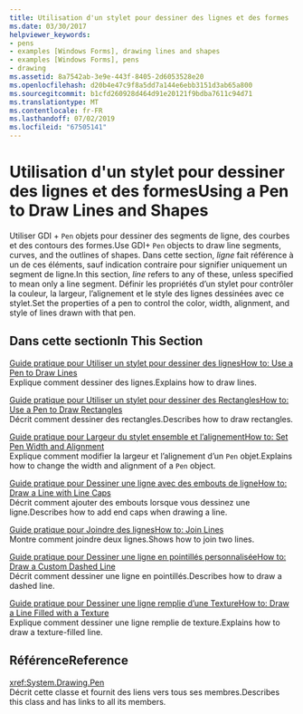 ```yaml
---
title: Utilisation d'un stylet pour dessiner des lignes et des formes
ms.date: 03/30/2017
helpviewer_keywords:
- pens
- examples [Windows Forms], drawing lines and shapes
- examples [Windows Forms], pens
- drawing
ms.assetid: 8a7542ab-3e9e-443f-8405-2d6053528e20
ms.openlocfilehash: d20b4e47c9f8a5dd7a144e6ebb3151d3ab65a800
ms.sourcegitcommit: b1cfd260928d464d91e20121f9bdba7611c94d71
ms.translationtype: MT
ms.contentlocale: fr-FR
ms.lasthandoff: 07/02/2019
ms.locfileid: "67505141"
---
```

# <a name="using-a-pen-to-draw-lines-and-shapes"></a><span data-ttu-id="40153-102">Utilisation d'un stylet pour dessiner des lignes et des formes</span><span class="sxs-lookup"><span data-stu-id="40153-102">Using a Pen to Draw Lines and Shapes</span></span>
<span data-ttu-id="40153-103">Utiliser GDI + `Pen` objets pour dessiner des segments de ligne, des courbes et des contours des formes.</span><span class="sxs-lookup"><span data-stu-id="40153-103">Use GDI+ `Pen` objects to draw line segments, curves, and the outlines of shapes.</span></span> <span data-ttu-id="40153-104">Dans cette section, *ligne* fait référence à un de ces éléments, sauf indication contraire pour signifier uniquement un segment de ligne.</span><span class="sxs-lookup"><span data-stu-id="40153-104">In this section, *line* refers to any of these, unless specified to mean only a line segment.</span></span> <span data-ttu-id="40153-105">Définir les propriétés d’un stylet pour contrôler la couleur, la largeur, l’alignement et le style des lignes dessinées avec ce stylet.</span><span class="sxs-lookup"><span data-stu-id="40153-105">Set the properties of a pen to control the color, width, alignment, and style of lines drawn with that pen.</span></span>  
  
## <a name="in-this-section"></a><span data-ttu-id="40153-106">Dans cette section</span><span class="sxs-lookup"><span data-stu-id="40153-106">In This Section</span></span>  
 [<span data-ttu-id="40153-107">Guide pratique pour Utiliser un stylet pour dessiner des lignes</span><span class="sxs-lookup"><span data-stu-id="40153-107">How to: Use a Pen to Draw Lines</span></span>](how-to-use-a-pen-to-draw-lines.md)  
 <span data-ttu-id="40153-108">Explique comment dessiner des lignes.</span><span class="sxs-lookup"><span data-stu-id="40153-108">Explains how to draw lines.</span></span>  
  
 [<span data-ttu-id="40153-109">Guide pratique pour Utiliser un stylet pour dessiner des Rectangles</span><span class="sxs-lookup"><span data-stu-id="40153-109">How to: Use a Pen to Draw Rectangles</span></span>](how-to-use-a-pen-to-draw-rectangles.md)  
 <span data-ttu-id="40153-110">Décrit comment dessiner des rectangles.</span><span class="sxs-lookup"><span data-stu-id="40153-110">Describes how to draw rectangles.</span></span>  
  
 [<span data-ttu-id="40153-111">Guide pratique pour Largeur du stylet ensemble et l’alignement</span><span class="sxs-lookup"><span data-stu-id="40153-111">How to: Set Pen Width and Alignment</span></span>](how-to-set-pen-width-and-alignment.md)  
 <span data-ttu-id="40153-112">Explique comment modifier la largeur et l’alignement d’un `Pen` objet.</span><span class="sxs-lookup"><span data-stu-id="40153-112">Explains how to change the width and alignment of a `Pen` object.</span></span>  
  
 [<span data-ttu-id="40153-113">Guide pratique pour Dessiner une ligne avec des embouts de ligne</span><span class="sxs-lookup"><span data-stu-id="40153-113">How to: Draw a Line with Line Caps</span></span>](how-to-draw-a-line-with-line-caps.md)  
 <span data-ttu-id="40153-114">Décrit comment ajouter des embouts lorsque vous dessinez une ligne.</span><span class="sxs-lookup"><span data-stu-id="40153-114">Describes how to add end caps when drawing a line.</span></span>  
  
 [<span data-ttu-id="40153-115">Guide pratique pour Joindre des lignes</span><span class="sxs-lookup"><span data-stu-id="40153-115">How to: Join Lines</span></span>](how-to-join-lines.md)  
 <span data-ttu-id="40153-116">Montre comment joindre deux lignes.</span><span class="sxs-lookup"><span data-stu-id="40153-116">Shows how to join two lines.</span></span>  
  
 [<span data-ttu-id="40153-117">Guide pratique pour Dessiner une ligne en pointillés personnalisée</span><span class="sxs-lookup"><span data-stu-id="40153-117">How to: Draw a Custom Dashed Line</span></span>](how-to-draw-a-custom-dashed-line.md)  
 <span data-ttu-id="40153-118">Décrit comment dessiner une ligne en pointillés.</span><span class="sxs-lookup"><span data-stu-id="40153-118">Describes how to draw a dashed line.</span></span>  
  
 [<span data-ttu-id="40153-119">Guide pratique pour Dessiner une ligne remplie d’une Texture</span><span class="sxs-lookup"><span data-stu-id="40153-119">How to: Draw a Line Filled with a Texture</span></span>](how-to-draw-a-line-filled-with-a-texture.md)  
 <span data-ttu-id="40153-120">Explique comment dessiner une ligne remplie de texture.</span><span class="sxs-lookup"><span data-stu-id="40153-120">Explains how to draw a texture-filled line.</span></span>  
  
## <a name="reference"></a><span data-ttu-id="40153-121">Référence</span><span class="sxs-lookup"><span data-stu-id="40153-121">Reference</span></span>  
 <xref:System.Drawing.Pen>  
 <span data-ttu-id="40153-122">Décrit cette classe et fournit des liens vers tous ses membres.</span><span class="sxs-lookup"><span data-stu-id="40153-122">Describes this class and has links to all its members.</span></span>
